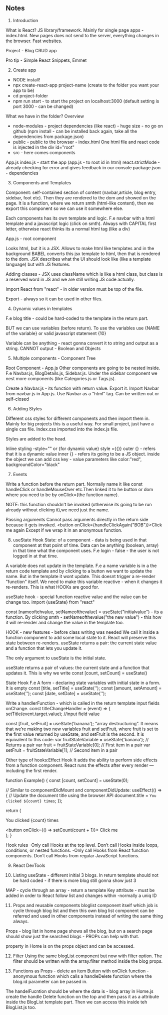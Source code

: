 ## Notes

1. Introduction 

What is React?
JS library/framework. Mainly for single page apps - index.html. New pages does not send to the server, everything changes in the browser. Fast websites.

Project - Blog CRUD app

Pro tip - Simple React Snippets, Emmet

2. Create app
- NODE install! 
- npx create-react-app project-name (create to the folder you want your app to be)
- cd project-folder
- npm run start - to start the project on localhost:3000 (default setting is port 3000 - can be changed)

What we have in the folder? Overview
- node-modules - project dependencies (like react) - huge size - no go on github (npm install - can be installed back again, take all the dependencies from package.json)
- public - public to the browser - index.html
One html file and react code is injected in the div id="root"
- src - here comes components

App.js
index.js - start the app (app.js - to root id in html)
react.strictMode - already checking for error and gives feedback in our console
package.json - dependencies

3. Components and Templates

Component: self-contained section of content (navbar,article, blog entry, sidebar, foot etc). Then they are rendered to the dom and showed on the page.
It is a function, where we return smth (html-like content), then we export this component so we can use it somewhere else.

Each components has its own template and logic. F.e navbar with a html template and a javascript logic (click on smth). Always with CAPITAL first letter, otherwise react thinks its a normal html tag (like a div)

App.js - root component

Looks html, but it is a JSX. Allows to make html like templates and in the background BABEL converts this jsx template to html, then that is rendered to the dom. JSX describes what the UI should look like (like a template language) but with JS features.

Adding classes - JSX uses className which is like a html class, but class is a reserved word in JS and we are still writing JS code actually.

Import React from "react" - in older version must be top of the file.

Export - always so it can be used in other files.

4. Dynamic values in templates

F.e blog title - could be hard-coded to the template in the return part.

BUT we can use variables (before return). To use the variables use {NAME of the variable} or valid javascript statement {10}

Variable can be anything - react gonna convert it to string and output as a string.
CANNOT output - Boolean and Objects

5. Multiple components - Component Tree

Root Component - App.js
Other components are going to be nested inside. F.e Navbar.js, BlogDetails.js, Sidebar.js. Under the sidebar component we nest more components (like Categories.js or Tags.js).

Create a Navbar.js - its function with return value. Export it.
Import Navbar from navbar.js in App.js. 
Use Navbar as a "html" tag. Can be written out or self-closed
<Navbar><Navbar/>
<Navbar/>

6. Adding Styles

Different css styles for different components and then import them in. Mainly for big projects this is a useful way.
For small project, just have a single css file. Index.css imported into the index.js file.

Styles are added to the head.

Inline styling -style="" or {for dynamic value}
style ={{}}
outer {} - refers that it is a dynamic value
inner {} - refers its going to be a JS object.
inside the object we can add css key - value parameters like color:"red", backgroundColor="black"

7. Events

Write a function before the return part. Normally name it like const handleClick or handleMouseOver etc.Then linked it to he button or dom where you need to be by onClick={the function name}.

NOTE: this function shouldn't be invoked (otherwise its going to be run already without clicking it),we need just the name.

Passing arguments
Cannot pass arguments directly in the return side because it gets invoked.
<button onClick={handleClickAgain("BOB")}>Click me again</button>
Except if we wrap it in an anonymous function.

8. useState Hook
State: of a component -  data is being used in that component at that point of time. Data can be anything (boolean, array) in that time what the component uses.
F.e login - false - the user is not logged in at that time.

A variable does not update in the template. F.e a name variable is in a the return code template and by clicking to a button we want to update the name. But in the template it wont update. This doesnt trigger a re-render "function" itself. We need to make this variable reactive - when it changes it re-renders.
This is what HOOKs are good for.

useState hook - special function
reactive value and the value can be change too.
import {useState} from "react"

const [nameoftehvalue, setNameofthevalue] = useState("initialvalue") - its a function.
By clicking smth - setNameofthevalue("the new value") - this how it will re-render and change the value in the template too.


HOOK - new features - before class writing was needed
We call it inside a function component to add some local state to it. React will preserve this state between re-renders. useState returns a pair: the current state value and a function that lets you update it. 

The only argument to useState is the initial state.

useState returns a pair of values: the current state and a function that updates it. This is why we write const [count, setCount] = useState()

State Hook
F.e A form - declaring state variables with initial state in a form. It is empty
const [title, setTitle] = useState('');
const [amount, setAmount] = useState('');
const [date, setDate] = useState('');

Write a handlerFunction - which is called in the return template input fields onChange.
const titleChangeHandler = (event) => {
setTitle(event.target.value); //input field value

const [fruit, setFruit] = useState('banana');
“array destructuring”. It means that we’re making two new variables fruit and setFruit, where fruit is set to the first value returned by useState, and setFruit is the second. It is equivalent to this code:
  var fruitStateVariable = useState('banana'); // Returns a pair
  var fruit = fruitStateVariable[0]; // First item in a pair
  var setFruit = fruitStateVariable[1]; // Second item in a pair


Other type of hooks:Effect Hook
It adds the ability to perform side effects from a function component.
React runs the effects after every render — including the first render.

function Example() {
  const [count, setCount] = useState(0);

  // Similar to componentDidMount and componentDidUpdate:
  useEffect(() => {
    // Update the document title using the browser API
    document.title = `You clicked ${count} times`;
  });

  return (
    <div>
      <p>You clicked {count} times</p>
      <button onClick={() => setCount(count + 1)}>
        Click me
      </button>
    </div>
  );
}

Hook rules
-Only call Hooks at the top level. Don’t call Hooks inside loops, conditions, or nested functions.
-Only call Hooks from React function components. Don’t call Hooks from regular JavaScript functions.

9. React DevTools

10. Listing
useState - different initial 3 blogs. In return template should not be hard coded - if there is more blog still gonna show just 3

MAP - cycle through an array - return a template
Key attribute - must be added in order to React follow list and changes within
  -normally a uniq ID

11. Props and reusable components
bloglist component itself which job is cycle through blog list and then this own blog list component can be referred and used in other components instead of writing the same thing always.

Props - blog list in home page shows all the blog, but on a search page should show just the searched blogs - PROPs can help with that.


property in Home is on the props object and can be accessed.

12. Filter
Using the same blogList component but now with filter option. The filter should be written with the array.filter method inside the blog props.

13. Functions as Props - delete an item
Button with onClick function - anonymous function which calls a handleDelete function where the blog.id parameter can be passed in.

The handelFucntion should be where the data is - blog array in Home.js
create the handle Delete function on the top and then pass it as a attribute inside the BlogList template part. Then we can access this inside teh BlogList.js too.





